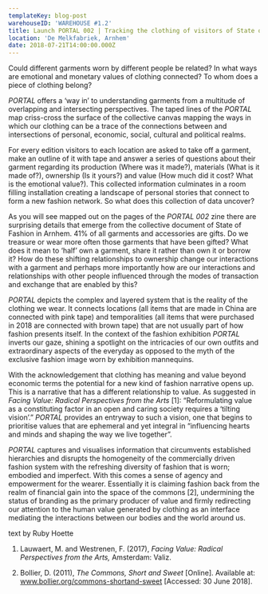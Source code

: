 ```yaml
---
templateKey: blog-post
warehouseID: 'WAREHOUSE #1.2'
title: Launch PORTAL 002 | Tracking the clothing of visitors of State of Fashion
location: 'De Melkfabriek, Arnhem'
date: 2018-07-21T14:00:00.000Z
---
```

Could different garments worn by different people be related? In what ways are emotional and monetary values of clothing connected? To whom does a piece of clothing belong?

_PORTAL_ offers a ‘way in’ to understanding garments from a multitude of overlapping and intersecting perspectives. The taped lines of the _PORTAL_ map criss-cross the surface of the collective canvas mapping the ways in which our clothing can be a trace of the connections between and intersections of personal, economic, social, cultural and political realms.

For every edition visitors to each location are asked to take off a garment, make an outline of it with tape and answer a series of questions about their garment regarding its production (Where was it made?), materials (What is it made of?), ownership (Is it yours?) and value (How much did it cost? What is the emotional value?). This collected information culminates in a room filling installation creating a landscape of personal stories that connect to form a new fashion network. So what does this collection of data uncover? 

As you will see mapped out on the pages of the _PORTAL 002_ zine there are surprising details that emerge from the collective document of State of Fashion in Arnhem. 41% of all garments and accessories are gifts. Do we treasure or wear more often those garments that have been gifted? What does it mean to ‘half’ own a garment, share it rather than own it or borrow it? How do these shifting relationships to ownership change our interactions with a garment and perhaps more importantly how are our interactions and relationships with other people influenced through the modes of transaction and exchange that are enabled by this?

_PORTAL_ depicts the complex and layered system that is the reality of the clothing we wear. It connects locations (all items that are made in China are connected with pink tape) and temporalities (all items that were purchased in 2018 are connected with brown tape) that are not usually part of how fashion presents itself. In the context of the fashion exhibition _PORTAL_ inverts our gaze, shining a spotlight on the intricacies of our own outfits and extraordinary aspects of the everyday as opposed to the myth of the exclusive fashion image worn by exhibition mannequins.

With the acknowledgement that clothing has meaning and value beyond economic terms the potential for a new kind of fashion narrative opens up. This is a narrative that has a different relationship to value. As suggested in _Facing Value: Radical Perspectives from the Arts_ \[1]: “Reformulating value as a constituting factor in an open and caring society requires a ‘tilting vision’.” _PORTAL_ provides an entryway to such a vision, one that begins to prioritise values that are ephemeral and yet integral in “influencing hearts and minds and shaping the way we live together”. 

_PORTAL_ captures and visualises information that circumvents established hierarchies and disrupts the homogeneity of the commercially driven fashion system with the refreshing diversity of fashion that is worn; embodied and imperfect. With this comes a sense of agency and empowerment for the wearer. Essentially it is claiming fashion back from the realm of financial gain into the space of the commons \[2], undermining the status of branding as the primary producer of value and firmly redirecting our attention to the human value generated by clothing as an interface mediating the interactions between our bodies and the world around us.

text by Ruby Hoette



1. Lauwaert, M. and Westrenen, F. (2017), _Facing Value: Radical Perspectives from the Arts,_ Amsterdam: Valiz.

2. Bollier, D. (2011), _The Commons, Short and Sweet_ \[Online]. Available at: www.bollier.org/commons-shortand-sweet \[Accessed: 30 June 2018].
